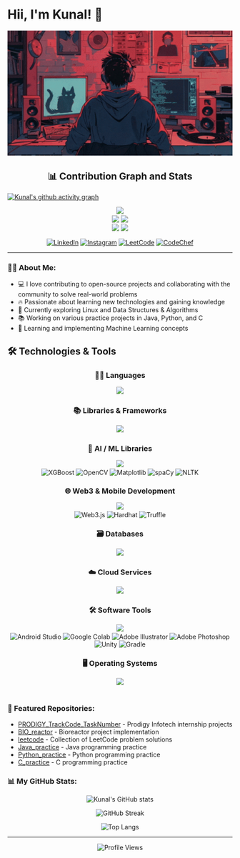 # Hii, I'm Kunal! 👋

<div align="center">
  <img src="coder.gif" width="600"/>
</div>

<!-- Activity Graph and Stats -->
<h2 align="center">📊 Contribution Graph and Stats</h2>

[![Kunal's github activity graph](https://github-readme-activity-graph.vercel.app/graph?username=kunalsanga&theme=react-dark)](https://github.com/ashutosh00710/github-readme-activity-graph)

<div align="center">
  <img src="https://github-profile-summary-cards.vercel.app/api/cards/profile-details?username=kunalsanga&theme=radical" />
</div>

<div align="center">
  <img height="180em" src="https://github-profile-summary-cards.vercel.app/api/cards/repos-per-language?username=kunalsanga&theme=radical"/>
  <img height="180em" src="https://github-profile-summary-cards.vercel.app/api/cards/most-commit-language?username=kunalsanga&theme=radical"/>
</div>

<div align="center">
  <img height="180em" src="https://github-profile-summary-cards.vercel.app/api/cards/stats?username=kunalsanga&theme=radical"/>
  <img height="180em" src="https://github-profile-summary-cards.vercel.app/api/cards/productive-time?username=kunalsanga&theme=radical"/>
</div>

<!-- Social Media Badges -->
<div align="center">
  
  [![LinkedIn](https://img.shields.io/badge/LinkedIn-0077B5?style=for-the-badge&logo=linkedin&logoColor=white)](https://www.linkedin.com/in/kunal-sanga-67323a285/)
  [![Instagram](https://img.shields.io/badge/Instagram-E4405F?style=for-the-badge&logo=instagram&logoColor=white)](https://www.instagram.com/kunal_sanga_/)
  [![LeetCode](https://img.shields.io/badge/LeetCode-FFA116?style=for-the-badge&logo=LeetCode&logoColor=black)](https://leetcode.com/u/kunal_sanga_/)
  [![CodeChef](https://img.shields.io/badge/CodeChef-%23964B00.svg?style=for-the-badge&logo=CodeChef&logoColor=white)](https://www.codechef.com/users/kunalsanga07)
  
  
</div>



---

### 👨‍💻 About Me:

- 💻 I love contributing to open-source projects and collaborating with the community to solve real-world problems
- 🔥 Passionate about learning new technologies and gaining knowledge
- 🐧 Currently exploring Linux and Data Structures & Algorithms
- 📚 Working on various practice projects in Java, Python, and C
- 🌱 Learning and implementing Machine Learning concepts

## 🛠️ Technologies & Tools

<div align="center">

### 🧑‍💻 Languages
  <a href="https://skillicons.dev">
      <img src="https://skillicons.dev/icons?i=js,ts,python,java,c,bash,html,css,sql,dart,cpp,solidity" />
  </a>
      
    
  ### 📚 Libraries & Frameworks
  <a href="https://skillicons.dev">
    <img src="https://skillicons.dev/icons?i=react,next,tailwind,bootstrap,vercel,express,nodejs,mui,npm,vite,django,fastapi" />
  </a>

  ### 🤖 AI / ML Libraries
  <a href="https://skillicons.dev">
    <img src="https://skillicons.dev/icons?i=tensorflow,pytorch,keras,numpy,pandas,scikit" />
  </a>
  <br/>
  <img src="https://xgboost.readthedocs.io/en/stable/_static/xgboost_logo.png" height="40" alt="XGBoost" />
  <img src="https://opencv.org/wp-content/uploads/2021/07/opencv-logo-1.png" height="40" alt="OpenCV" />
  <img src="https://matplotlib.org/stable/_images/sphx_glr_logos2_003.png" height="40" alt="Matplotlib" />
  <img src="https://spacy.io/static/img/logo.svg" height="40" alt="spaCy" />
  <img src="https://nltk.org/_static/nltk_logo.png" height="40" alt="NLTK" />

  ### 🌐 Web3 & Mobile Development
  <a href="https://skillicons.dev">
    <img src="https://skillicons.dev/icons?i=flutter" />
  </a>
  <br/>
  <img src="https://web3js.org/web3js_logo.png" height="40" alt="Web3.js" />
  <img src="https://hardhat.org/_next/static/media/hardhat-logo.5c8c4b5e.svg" height="40" alt="Hardhat" />
  <img src="https://trufflesuite.com/assets/img/logo-dark.svg" height="40" alt="Truffle" />

    
  ### 🗃️ Databases
  <a href="https://skillicons.dev">
    <img src="https://skillicons.dev/icons?i=postgres,mysql,mongo,firebase,sqlite" />
  </a>


   ### ☁️ Cloud Services
  <a href="https://skillicons.dev">
    <img src="https://skillicons.dev/icons?i=aws,googlecloud,vercel,render" />
  </a>
   
    
  ### 🛠️ Software Tools
  <a href="https://skillicons.dev">
    <img src="https://skillicons.dev/icons?i=git,github,webstorm,pycharm,figma,selenium,vscode,vim,blender,jupyter,postman,docker" />
  </a>
  <br/>
  <img src="https://developer.android.com/static/images/studio/studio-icon.png" height="40" alt="Android Studio" />
  <img src="https://colab.research.google.com/img/colab_favicon_256px.png" height="40" alt="Google Colab" />
  <img src="https://www.adobe.com/content/dam/cc/us/en/creative-cloud/max2020/mnemonics/illustrator.svg" height="40" alt="Adobe Illustrator" />
  <img src="https://www.adobe.com/content/dam/cc/us/en/creative-cloud/max2020/mnemonics/photoshop.svg" height="40" alt="Adobe Photoshop" />
  <img src="https://unity.com/sites/default/files/2021-08/unity-logo-black.png" height="40" alt="Unity" />
  <img src="https://gradle.org/images/gradle-enterprise-logo.svg" height="40" alt="Gradle" />

### 🖥️ Operating Systems
<a href="https://skillicons.dev">
  <img src="https://skillicons.dev/icons?i=linux,windows" />
</a>

</div>
<br/>



### 📂 Featured Repositories:

- [PRODIGY_TrackCode_TaskNumber](https://github.com/kunalsanga/PRODIGY_TrackCode_TaskNumber) - Prodigy Infotech internship projects
- [BIO_reactor](https://github.com/kunalsanga/BIO_reactor) - Bioreactor project implementation
- [leetcode](https://github.com/kunalsanga/leetcode) - Collection of LeetCode problem solutions
- [Java_practice](https://github.com/kunalsanga/JAVA_practice) - Java programming practice
- [Python_practice](https://github.com/kunalsanga/Python_practice) - Python programming practice
- [C_practice](https://github.com/kunalsanga/C_practice) - C programming practice

### 📊 My GitHub Stats:

<div align="center">
  
  ![Kunal's GitHub stats](https://github-readme-stats.vercel.app/api?username=kunalsanga&show_icons=true&theme=radical)
  
  ![GitHub Streak](https://github-readme-streak-stats.herokuapp.com/?user=kunalsanga&theme=radical)
  
  ![Top Langs](https://github-readme-stats.vercel.app/api/top-langs/?username=kunalsanga&layout=compact&theme=radical)
  
</div>

---

<div align="center">
  <img src="https://komarev.com/ghpvc/?username=kunalsanga&style=flat-square&color=blue" alt="Profile Views"/>
</div> 
